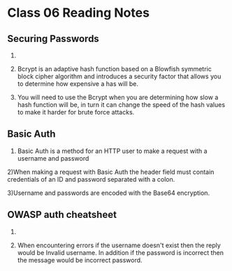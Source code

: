 # Class 06 Reading Notes

## Securing Passwords

1)

2) Bcrypt is an adaptive hash function based on a Blowfish symmetric block cipher algorithm and introduces a security factor that allows you to determine how expensive a has will be.

3) You will need to use the Bcrypt when you are determining how slow a hash function will be, in turn it can change the speed of the hash values to make it harder for brute force attacks.

## Basic Auth

1) Basic Auth is a method for an HTTP user to make a request with a username and password

2)When making a request with Basic Auth the header field must contain credentials of an ID and password separated with a colon.

3)Username and passwords are encoded with the Base64 encryption.

## OWASP auth cheatsheet

1)

2) When encountering errors if the username doesn't exist then the reply would be Invalid username. In addition if the password is incorrect then the message would be incorrect password.
